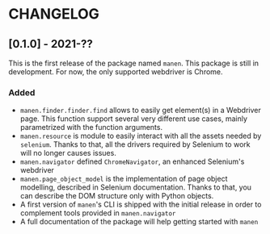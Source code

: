 # CHANGELOG

## [0.1.0] - 2021-??
This is the first release of the package named `manen`. This package is still
in development. For now, the only supported webdriver is Chrome.
### Added
- `manen.finder.finder.find` allows to easily get element(s) in a Webdriver page.
  This function support several very different use cases, mainly parametrized
  with the function arguments.
- `manen.resource` is module to easily interact with all the assets
    needed by `selenium`. Thanks to that, all the drivers required by Selenium
    to work will no longer causes issues.
- `manen.navigator` defined `ChromeNavigator`, an enhanced
    Selenium's webdriver
- `manen.page_object_model` is the implementation of page object modelling,
  described in Selenium documentation. Thanks to that, you can describe the
  DOM structure only with Python objects.
- A first version of `manen`'s CLI is shipped with the initial release in order
  to complement tools provided in `manen.navigator`
- A full documentation of the package will help getting started with `manen`
